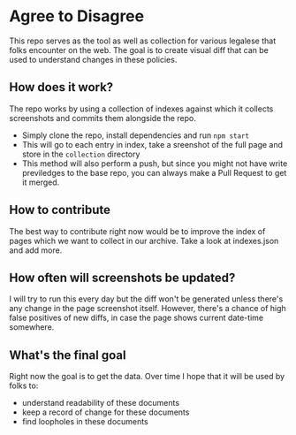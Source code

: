 # Agree to Disagree

This repo serves as the tool as well as collection for various legalese that folks encounter on the web. The goal is to create visual diff that can be used to understand changes in these policies.

## How does it work?

The repo works by using a collection of indexes against which it collects screenshots and commits them alongside the repo.

-   Simply clone the repo, install dependencies and run `npm start`
-   This will go to each entry in index, take a sreenshot of the full page and store in the `collection` directory
-   This method will also perform a push, but since you might not have write previledges to the base repo, you can always make a Pull Request to get it merged.

## How to contribute

The best way to contribute right now would be to improve the index of pages which we want to collect in our archive. Take a look at indexes.json and add more.

## How often will screenshots be updated?

I will try to run this every day but the diff won't be generated unless there's any change in the page screenshot itself. However, there's a chance of high false positives of new diffs, in case the page shows current date-time somewhere.

## What's the final goal

Right now the goal is to get the data. Over time I hope that it will be used by folks to:

-   understand readability of these documents
-   keep a record of change for these documents
-   find loopholes in these documents
